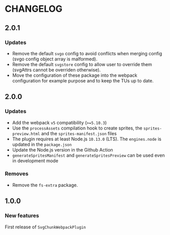 # CHANGELOG

## 2.0.1

### Updates

- Remove the default `svgo` config to avoid conflicts when merging config (svgo config object array is malformed).
- Remove the default `svgstore` config to allow user to override them (svgAttrs cannot be overriden otherwise).
- Move the configuration of these package into the webpack configuration for example purpose and to keep the TUs up to date.

## 2.0.0

### Updates

- Add the webpack `v5` compatibility (`>=5.10.3`)
- Use the `processAssets` compilation hook to create sprites, the `sprites-preview.html` and the `sprites-manifest.json` files
- The plugin requires at least Node.js `10.13.0` (LTS). The `engines.node` is updated in the `package.json`
- Update the Node.js version in the Github Action
- `generateSpritesManifest` and `generateSpritesPreview` can be used even in development mode

### Removes

- Remove the `fs-extra` package.

## 1.0.0

### New features

First release of `SvgChunkWebpackPlugin`
